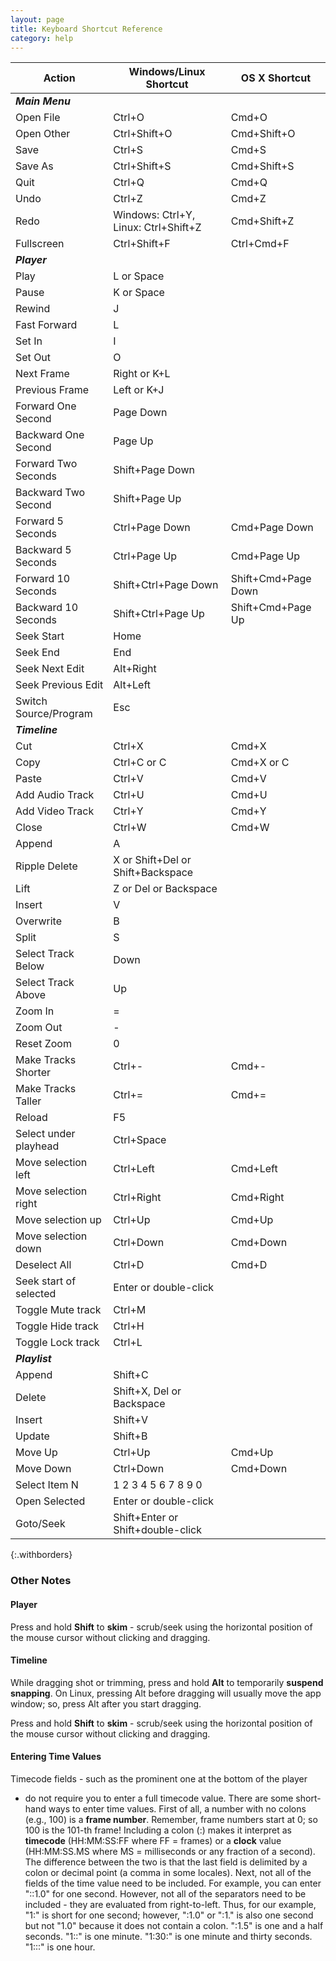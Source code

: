 ```yaml
---
layout: page
title: Keyboard Shortcut Reference
category: help
---
```


<!-- Shotcut Responsive -->
<ins class="adsbygoogle"
    style="display:block"
    data-ad-client="ca-pub-1305424236533187"
    data-ad-slot="3403753557"
    data-ad-format="auto"></ins>
<script>
(adsbygoogle = window.adsbygoogle || []).push({});
</script>

| Action                | Windows/Linux<br>Shortcut            | OS X Shortcut
|-----------------------|--------------------------------------|----------------------
| ***Main Menu***       |                                      |
| Open File             | Ctrl+O                               | Cmd+O
| Open Other            | Ctrl+Shift+O                         | Cmd+Shift+O
| Save                  | Ctrl+S                               | Cmd+S
| Save As               | Ctrl+Shift+S                         | Cmd+Shift+S
| Quit                  | Ctrl+Q                               | Cmd+Q
| Undo                  | Ctrl+Z                               | Cmd+Z
| Redo                  | Windows: Ctrl+Y, Linux: Ctrl+Shift+Z | Cmd+Shift+Z
| Fullscreen            | Ctrl+Shift+F                         | Ctrl+Cmd+F
| ***Player***          |                                      |
| Play                  | L or Space                           |
| Pause                 | K or Space                           |
| Rewind                | J                                    |
| Fast Forward          | L                                    |
| Set In                | I                                    |
| Set Out               | O                                    |
| Next Frame            | Right or K+L                         |
| Previous Frame        | Left or K+J                          |
| Forward One Second    | Page Down                            |
| Backward One Second   | Page Up                              |
| Forward Two Seconds   | Shift+Page Down                      |
| Backward Two Second   | Shift+Page Up                        |
| Forward 5 Seconds     | Ctrl+Page Down                       | Cmd+Page Down
| Backward 5 Seconds    | Ctrl+Page Up                         | Cmd+Page Up
| Forward 10 Seconds    | Shift+Ctrl+Page Down                 | Shift+Cmd+Page Down
| Backward 10 Seconds   | Shift+Ctrl+Page Up                   | Shift+Cmd+Page Up
| Seek Start            | Home                                 |
| Seek End              | End                                  |
| Seek Next Edit        | Alt+Right                            |
| Seek Previous Edit    | Alt+Left                             |
| Switch Source/Program | Esc                                  |
| ***Timeline***        |                                      |
| Cut                   | Ctrl+X                               | Cmd+X
| Copy                  | Ctrl+C or C                          | Cmd+X or C
| Paste                 | Ctrl+V                               | Cmd+V
| Add Audio Track       | Ctrl+U                               | Cmd+U
| Add Video Track       | Ctrl+Y                               | Cmd+Y
| Close                 | Ctrl+W                               | Cmd+W
| Append                | A                                    |
| Ripple Delete         | X or Shift+Del or Shift+Backspace    |
| Lift                  | Z or Del or Backspace                |
| Insert                | V                                    |
| Overwrite             | B                                    |
| Split                 | S                                    |
| Select Track Below    | Down                                 |
| Select Track Above    | Up                                   |
| Zoom In               | =                                    |
| Zoom Out              | -                                    |
| Reset Zoom            | 0                                    |
| Make Tracks Shorter   | Ctrl+-                               | Cmd+-
| Make Tracks Taller    | Ctrl+=                               | Cmd+=
| Reload                | F5                                   |
| Select under playhead | Ctrl+Space                           |
| Move selection left   | Ctrl+Left                            | Cmd+Left
| Move selection right  | Ctrl+Right                           | Cmd+Right
| Move selection up     | Ctrl+Up                              | Cmd+Up
| Move selection down   | Ctrl+Down                            | Cmd+Down
| Deselect All          | Ctrl+D                               | Cmd+D
| Seek start of selected| Enter or double-click          |
| Toggle Mute track     | Ctrl+M                               |
| Toggle Hide track     | Ctrl+H                               |
| Toggle Lock track     | Ctrl+L                               |
| ***Playlist***        |                                      |
| Append                | Shift+C                              |
| Delete                | Shift+X, Del or Backspace            |
| Insert                | Shift+V                              |
| Update                | Shift+B                              |
| Move Up               | Ctrl+Up                              | Cmd+Up
| Move Down             | Ctrl+Down                            | Cmd+Down
| Select Item N         | 1 2 3 4 5 6 7 8 9 0                  |
| Open Selected         | Enter or double-click                |
| Goto/Seek             | Shift+Enter or Shift+double-click    |
{:.withborders}

### Other Notes

#### Player

Press and hold **Shift** to **skim** - scrub/seek using the horizontal
position of the mouse cursor without clicking and dragging.

#### Timeline

While dragging shot or trimming, press and hold **Alt** to temporarily
**suspend snapping**. On Linux, pressing Alt before dragging will
usually move the app window; so, press Alt after you start dragging.

Press and hold **Shift** to **skim** - scrub/seek using the horizontal
position of the mouse cursor without clicking and dragging.

#### Entering Time Values

Timecode fields - such as the prominent one at the bottom of the player
- do not require you to enter a full timecode value. There are some
short-hand ways to enter time values. First of all, a number with no
colons (e.g., 100) is a **frame number**. Remember, frame numbers start
at 0; so 100 is the 101-th frame! Including a colon (:) makes it
interpret as **timecode** (HH:MM:SS:FF where FF = frames) or a **clock**
value (HH:MM:SS.MS where MS = milliseconds or any fraction of a second).
The difference between the two is that the last field is delimited by a
colon or decimal point (a comma in some locales). Next, not all of the
fields of the time value need to be included. For example, you can enter
"::1.0" for one second. However, not all of the separators need to be
included - they are evaluated from right-to-left. Thus, for our example,
"1:" is short for one second; however, ":1.0" or ":1." is also one
second but not "1.0" because it does not contain a colon. ":1.5" is one
and a half seconds. "1::" is one minute. "1:30:" is one minute and
thirty seconds. "1:::" is one hour.

<!-- Shotcut Responsive -->
<ins class="adsbygoogle"
    style="display:block"
    data-ad-client="ca-pub-1305424236533187"
    data-ad-slot="3403753557"
    data-ad-format="auto"></ins>
<script>
(adsbygoogle = window.adsbygoogle || []).push({});
</script>
